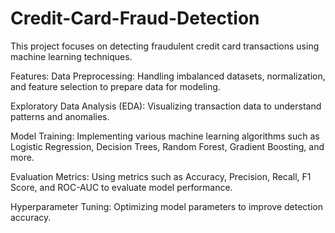 # Credit-Card-Fraud-Detection

This project focuses on detecting fraudulent credit card transactions using machine learning techniques. 


Features: 
Data Preprocessing: Handling imbalanced datasets, normalization, and feature selection to prepare data for modeling.

Exploratory Data Analysis (EDA): Visualizing transaction data to understand patterns and anomalies.

Model Training: Implementing various machine learning algorithms such as Logistic Regression, Decision Trees, Random Forest, Gradient Boosting, and more.

Evaluation Metrics: Using metrics such as Accuracy, Precision, Recall, F1 Score, and ROC-AUC to evaluate model performance.

Hyperparameter Tuning: Optimizing model parameters to improve detection accuracy.
